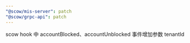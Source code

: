 ```yaml
---
"@scow/mis-server": patch
"@scow/grpc-api": patch
---
```


scow hook 中 accountBlocked、accountUnblocked 事件增加参数 tenantId
